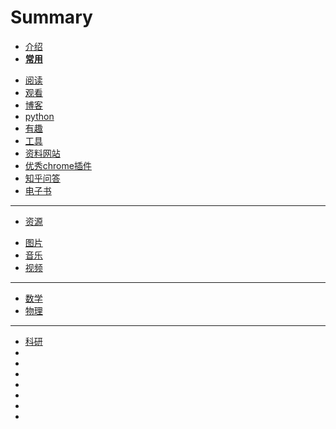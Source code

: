 # Summary
* [介绍](README.md)
* [**常用**](常用.md)
 - [阅读](阅读.md)
 - [观看](观看.md)
 - [博客](博客.md)
 - [python](python.md)
 - [有趣](有趣.md)
 - [工具](工具.md)
 - [资料网站](资料网站.md)
 - [优秀chrome插件](优秀chrome插件.md)
 - [知乎问答](知乎问答.md)
 - [电子书](电子书.md)
---
* [资源](资源.md)
 - [图片](图片.md)
 - [音乐](音乐.md)
 - [视频](视频.md)
---
* [数学](数学.md)
* [物理](物理.md)
---
* [科研](科研.md)
* []()
* []()
* []()
* []()
* []()
* []()
* []()